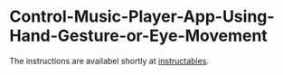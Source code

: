 # Control-Music-Player-App-Using-Hand-Gesture-or-Eye-Movement
The instructions are availabel shortly at [instructables](https://www.instructables.com/Control-Music-Player-App-Using-Hand-Gesture-or-Eye/). 
